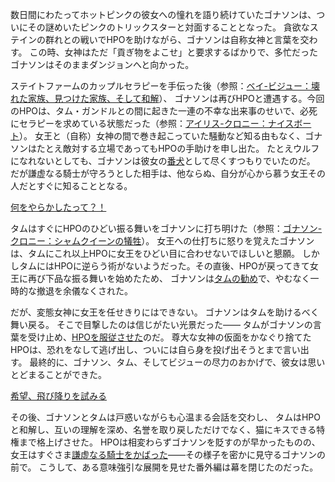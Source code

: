 <!-- title: 女神も女王もなく、ただグレムのみ -->
<!-- relationship: Guard Dog -->

数日間にわたってホットピンクの彼女への憧れを語り続けていたゴナソンは、ついにその謎めいたピンクのトリックスターと対面することとなった。
貪欲なステインの群れとの戦いでHPOを助けながら、ゴナソンは自称女神と言葉を交わす。
この時、女神はただ「貢ぎ物をよこせ」と要求するばかりで、多忙だったゴナソンはそのままダンジョンへと向かった。

ステイトファームのカップルセラピーを手伝った後（参照：[ベイ-ビジュー：壊れた家族、見つけた家族、そして和解](#edge:bae-bijou)）、
ゴナソンは再びHPOと遭遇する。今回のHPOは、タム・ガンドルとの間に起きた一連の不幸な出来事のせいで、必死にセラピーを求めている状態だった（参照：[アイリス-クロニー：ナイスボート](#edge:irys-kronii)）。
女王と（自称）女神の間で巻き起こっていた騒動など知る由もなく、ゴナソンはたとえ敵対する立場であってもHPOの手助けを申し出た。
たとえウルフになれないとしても、ゴナソンは彼女の[番犬](https://youtu.be/alQr5XqoUPs?t=14697)として尽くすつもりでいたのだ。
だが謙虚なる騎士が守ろうとした相手は、他ならぬ、自分が心から慕う女王その人だとすぐに知ることとなる。

[何をやらかしたって？！](#embed:https://youtu.be/alQr5XqoUPs?t=15178)

タムはすぐにHPOのひどい振る舞いをゴナソンに打ち明けた（参照：[ゴナソン-クロニー：シャムクイーンの犠牲](#edge:kronii-gigi)）。
女王への仕打ちに怒りを覚えたゴナソンは、タムにこれ以上HPOに女王をひどい目に合わせないでほしいと懇願。
しかしタムにはHPOに逆らう術がないようだった。その直後、HPOが戻ってきて女王に再び下品な振る舞いを始めたため、
ゴナソンは[タムの勧め](https://youtu.be/alQr5XqoUPs?t=16162)で、やむなく一時的な撤退を余儀なくされた。

だが、変態女神に女王を任せきりにはできない。
ゴナソンはタムを助けるべく舞い戻る。
そこで目撃したのは信じがたい光景だった――
タムがゴナソンの言葉を受け止め、[HPOを服従させた](https://youtu.be/alQr5XqoUPs?t=17471)のだ。
尊大な女神の仮面をかなぐり捨てたHPOは、恐れをなして逃げ出し、ついには自ら身を投げ出そうとまで言い出す。
最終的に、ゴナソン、タム、そしてビジューの尽力のおかげで、彼女は思いとどまることができた。

[希望、飛び降りを試みる](#embed:https://youtu.be/alQr5XqoUPs?t=17972)

その後、ゴナソンとタムは戸惑いながらも心温まる会話を交わし、
タムはHPOと和解し、互いの理解を深め、名誉を取り戻しただけでなく、猫にキスできる特権まで格上げさせた。
HPOは相変わらずゴナソンを貶すのが早かったものの、女王はすぐさま[謙虚なる騎士をかばった](https://youtu.be/alQr5XqoUPs?t=19836)――その様子を密かに見守るゴナソンの前で。
こうして、ある意味強引な展開を見せた番外編は幕を閉じたのだった。
